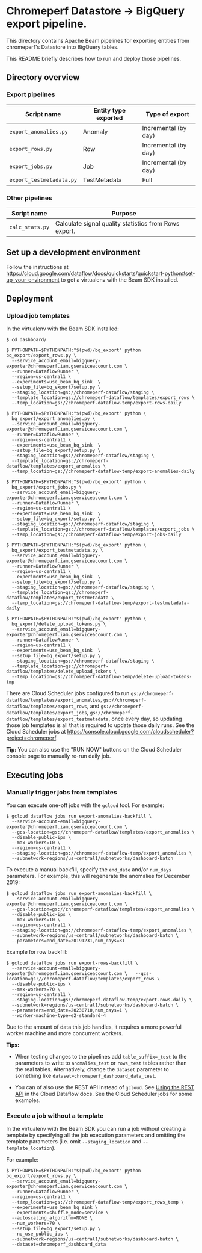 # Chromeperf Datastore → BigQuery export pipeline.

This directory contains Apache Beam pipelines for exporting entities from
chromeperf's Datastore into BigQuery tables.

This README briefly describes how to run and deploy those pipelines.

## Directory overview

### Export pipelines

| Script name              | Entity type exported | Type of export       |
|--------------------------|----------------------|----------------------|
| `export_anomalies.py`    | Anomaly              | Incremental (by day) |
| `export_rows.py`         | Row                  | Incremental (by day) |
| `export_jobs.py`         | Job                  | Incremental (by day) |
| `export_testmetadata.py` | TestMetadata         | Full                 |

### Other pipelines

| Script name     | Purpose                                               |
|-----------------|-------------------------------------------------------|
| `calc_stats.py` | Calculate signal quality statistics from Rows export. |

## Set up a development environment

Follow the instructions at
https://cloud.google.com/dataflow/docs/quickstarts/quickstart-python#set-up-your-environment
to get a virtualenv with the Beam SDK installed.

## Deployment

### Upload job templates

In the virtualenv with the Beam SDK installed:

```
$ cd dashboard/
```

```
$ PYTHONPATH=$PYTHONPATH:"$(pwd)/bq_export" python bq_export/export_rows.py \
  --service_account_email=bigquery-exporter@chromeperf.iam.gserviceaccount.com \
  --runner=DataflowRunner \
  --region=us-central1 \
  --experiments=use_beam_bq_sink  \
  --setup_file=bq_export/setup.py \
  --staging_location=gs://chromeperf-dataflow/staging \
  --template_location=gs://chromeperf-dataflow/templates/export_rows \
  --temp_location=gs://chromeperf-dataflow-temp/export-rows-daily
```

```
$ PYTHONPATH=$PYTHONPATH:"$(pwd)/bq_export" python \
  bq_export/export_anomalies.py \
  --service_account_email=bigquery-exporter@chromeperf.iam.gserviceaccount.com \
  --runner=DataflowRunner \
  --region=us-central1 \
  --experiments=use_beam_bq_sink  \
  --setup_file=bq_export/setup.py \
  --staging_location=gs://chromeperf-dataflow/staging \
  --template_location=gs://chromeperf-dataflow/templates/export_anomalies \
  --temp_location=gs://chromeperf-dataflow-temp/export-anomalies-daily
```

```
$ PYTHONPATH=$PYTHONPATH:"$(pwd)/bq_export" python \
  bq_export/export_jobs.py \
  --service_account_email=bigquery-exporter@chromeperf.iam.gserviceaccount.com \
  --runner=DataflowRunner \
  --region=us-central1 \
  --experiments=use_beam_bq_sink  \
  --setup_file=bq_export/setup.py \
  --staging_location=gs://chromeperf-dataflow/staging \
  --template_location=gs://chromeperf-dataflow/templates/export_jobs \
  --temp_location=gs://chromeperf-dataflow-temp/export-jobs-daily
```

```
$ PYTHONPATH=$PYTHONPATH:"$(pwd)/bq_export" python \
  bq_export/export_testmetadata.py \
  --service_account_email=bigquery-exporter@chromeperf.iam.gserviceaccount.com \
  --runner=DataflowRunner \
  --region=us-central1 \
  --experiments=use_beam_bq_sink  \
  --setup_file=bq_export/setup.py \
  --staging_location=gs://chromeperf-dataflow/staging \
  --template_location=gs://chromeperf-dataflow/templates/export_testmetadata \
  --temp_location=gs://chromeperf-dataflow-temp/export-testmetadata-daily
```

```
$ PYTHONPATH=$PYTHONPATH:"$(pwd)/bq_export" python \
  bq_export/delete_upload_tokens.py \
  --service_account_email=bigquery-exporter@chromeperf.iam.gserviceaccount.com \
  --runner=DataflowRunner \
  --region=us-central1 \
  --experiments=use_beam_bq_sink  \
  --setup_file=bq_export/setup.py \
  --staging_location=gs://chromeperf-dataflow/staging \
  --template_location=gs://chromeperf-dataflow/templates/delete_upload_tokens \
  --temp_location=gs://chromeperf-dataflow-temp/delete-upload-tokens-tmp
```

There are Cloud Scheduler jobs configured to run
`gs://chromeperf-dataflow/templates/export_anomalies`,
`gs://chromeperf-dataflow/templates/export_rows`, and
`gs://chromeperf-dataflow/templates/export_jobs`,
`gs://chromeperf-dataflow/templates/export_testmetadata`, once every day, so
updating those job templates is all that is required to update those daily runs.
See the Cloud Scheduler jobs at
https://console.cloud.google.com/cloudscheduler?project=chromeperf.

**Tip:** You can also use the "RUN NOW" buttons on the Cloud Scheduler console
page to manually re-run daily job.

## Executing jobs

### Manually trigger jobs from templates

You can execute one-off jobs with the `gcloud` tool.  For example:

```
$ gcloud dataflow jobs run export-anomalies-backfill \
  --service-account-email=bigquery-exporter@chromeperf.iam.gserviceaccount.com \
  --gcs-location=gs://chromeperf-dataflow/templates/export_anomalies \
  --disable-public-ips \
  --max-workers=10 \
  --region=us-central1 \
  --staging-location=gs://chromeperf-dataflow-temp/export_anomalies \
  --subnetwork=regions/us-central1/subnetworks/dashboard-batch
```

To execute a manual backfill, specify the `end_date` and/or `num_days`
parameters.  For example, this will regenerate the anomalies for December 2019:

```
$ gcloud dataflow jobs run export-anomalies-backfill \
  --service-account-email=bigquery-exporter@chromeperf.iam.gserviceaccount.com \
  --gcs-location=gs://chromeperf-dataflow/templates/export_anomalies \
  --disable-public-ips \
  --max-workers=10 \
  --region=us-central1 \
  --staging-location=gs://chromeperf-dataflow-temp/export_anomalies \
  --subnetwork=regions/us-central1/subnetworks/dashboard-batch \
  --parameters=end_date=20191231,num_days=31
```

Example for row backfill:
```
$ gcloud dataflow jobs run export-rows-backfill \
  --service-account-email=bigquery-exporter@chromeperf.iam.gserviceaccount.com \   --gcs-location=gs://chromeperf-dataflow/templates/export_rows \
  --disable-public-ips \
  --max-workers=70 \
  --region=us-central1 \
  --staging-location=gs:/chromeperf-dataflow-temp/export-rows-daily \  
  --subnetwork=regions/us-central1/subnetworks/dashboard-batch \
  --parameters=end_date=20230710,num_days=1 \
  --worker-machine-type=e2-standard-4
```

Due to the amount of data this job handles, it requires a more powerful worker machine and more concurrent workers.

**Tips:**

* When testing changes to the pipelines add `table_suffix=_test` to the
  parameters to write to `anomalies_test` or `rows_test` tables rather than the
  real tables.  Alternatively, change the `dataset` parameter to something like
  `dataset=chromeperf_dashboard_data_test`.

* You can of also use the REST API instead of `gcloud`.  See [Using the REST
  API](https://cloud.google.com/dataflow/docs/guides/templates/running-templates#using-the-rest-api)
  in the Cloud Dataflow docs.  See the Cloud Scheduler jobs for some examples.

### Execute a job without a template

In the virtualenv with the Beam SDK you can run a job without creating a
template by specifying all the job execution parameters and omitting the
template parameters (i.e. omit `--staging_location` and `--template_location`).

For example:

```
$ PYTHONPATH=$PYTHONPATH:"$(pwd)/bq_export" python bq_export/export_rows.py \
  --service_account_email=bigquery-exporter@chromeperf.iam.gserviceaccount.com \
  --runner=DataflowRunner \
  --region=us-central1 \
  --temp_location=gs://chromeperf-dataflow-temp/export_rows_temp \
  --experiments=use_beam_bq_sink \
  --experiments=shuffle_mode=service \
  --autoscaling_algorithm=NONE \
  --num_workers=70 \
  --setup_file=bq_export/setup.py \
  --no_use_public_ips \
  --subnetwork=regions/us-central1/subnetworks/dashboard-batch \
  --dataset=chromeperf_dashboard_data
```
